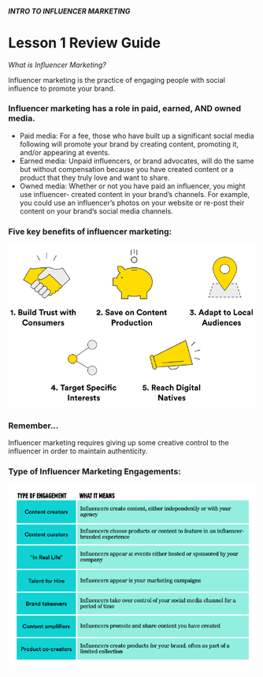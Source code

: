 ##### INTRO TO INFLUENCER MARKETING
# Lesson 1 Review Guide

*What is Influencer Marketing?*

Influencer marketing is the practice of engaging people with social influence to promote your
brand.  

### Influencer marketing has a role in paid, earned, AND owned media. 

- Paid media: For a fee, those who have built up a significant social media following will
promote your brand by creating content, promoting it, and/or appearing at events. 
- Earned media: Unpaid influencers, or brand advocates, will do the same but without
compensation because you have created content or a product that they truly love and
want to share. 
- Owned media: Whether or not you have paid an influencer, you might use influencer-
created content in your brand’s channels. For example, you could use an influencer’s
photos on your website or re-post their content on your brand’s social media channels. 

### Five key benefits of influencer marketing:

![review](assets/influencermarketingisontherise.png)

### Remember…

Influencer marketing requires giving up some creative control to the influencer in order to
maintain authenticity.

### Type of Influencer Marketing Engagements:

![review](assets/summaryworkingwithinfluencers.png)
